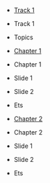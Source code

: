 
  - [Track 1](./00_index) 
  - Track 1
  - Topics

  - [Chapter 1](./01_chapter_1) 
  - Chapter 1
  - Slide 1
  - Slide 2
  - Ets

  - [Chapter 2](./01_chapter_2) 
  - Chapter 2
  - Slide 1
  - Slide 2
  - Ets

